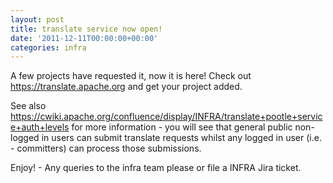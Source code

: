 ```yaml
---
layout: post
title: translate service now open!
date: '2011-12-11T00:00:00+00:00'
categories: infra
---
```

<p>

A few projects have requested it, now it is here! Check out <a href="https://translate.apache.org">https://translate.apache.org</a> and get your project added.</p>
  <p>See also <a href="https://cwiki.apache.org/confluence/display/INFRA/translate+pootle+service+auth+levels">https://cwiki.apache.org/confluence/display/INFRA/translate+pootle+service+auth+levels</a> for more information - you will see that general public non-logged in users can submit translate requests whilst any logged in user (i.e. - committers) can process those submissions.</p>
  <p>Enjoy! - Any queries to the infra team please or file a INFRA Jira ticket.</p>
